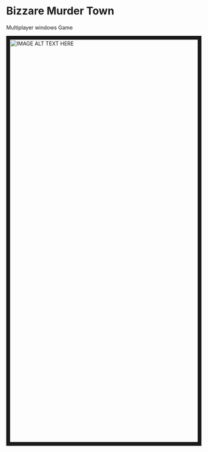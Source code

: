 # Bizzare Murder Town
Multiplayer windows Game

<a href="http://www.youtube.com/watch?feature=player_embedded&v=60OnP5Xn9Y4
" target="_blank"><img src="http://img.youtube.com/vi/60OnP5Xn9Y4/0.jpg" 
alt="IMAGE ALT TEXT HERE" width="1920" height="1080" border="10" /></a>
